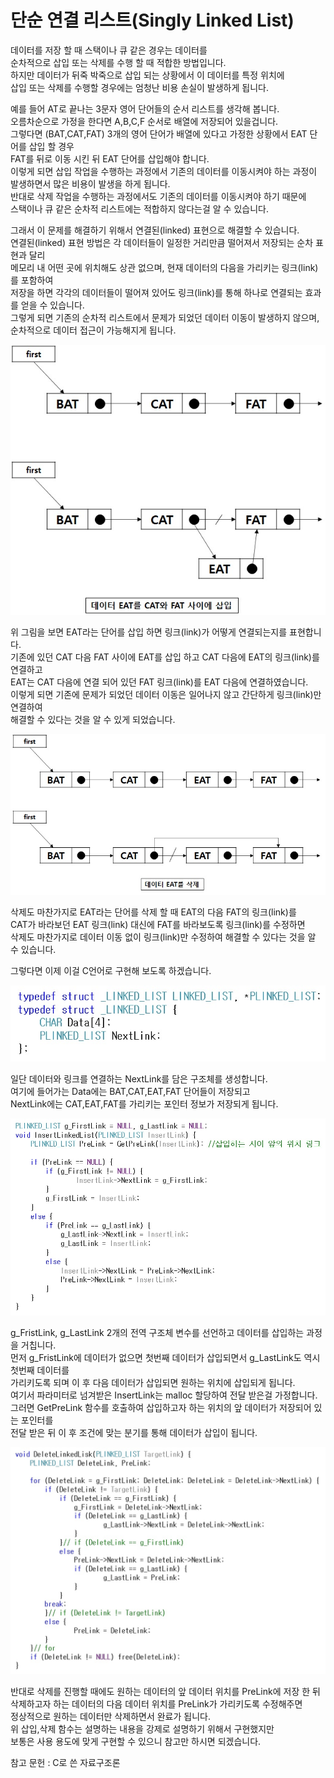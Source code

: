 # 단순 연결 리스트(Singly Linked List)

데이터를 저장 할 때 스택이나 큐 같은 경우는 데이터를   
순차적으로 삽입 또는 삭제를 수행 할 때 적합한 방법입니다.  
하지만 데이터가 뒤죽 박죽으로 삽입 되는 상황에서 이 데이터를 특정 위치에   
삽입 또는 삭제를 수행할 경우에는 엄청난 비용 손실이 발생하게 됩니다.  

예를 들어 AT로 끝나는 3문자 영어 단어들의 순서 리스트를 생각해 봅니다.  
오름차순으로 가정을 한다면 A,B,C,F 순서로 배열에 저장되어 있을겁니다.  
그렇다면 (BAT,CAT,FAT) 3개의 영어 단어가 배열에 있다고 가정한 상황에서 EAT 단어를 삽입 할 경우  
FAT를 뒤로 이동 시킨 뒤 EAT 단어를 삽입해야 합니다.  
이렇게 되면 삽입 작업을 수행하는 과정에서 기존의 데이터를 이동시켜야 하는 과정이   
발생하면서 많은 비용이 발생을 하게 됩니다.  
반대로 삭제 작업을 수행하는 과정에서도 기존의 데이터를 이동시켜야 하기 때문에  
스택이나 큐 같은 순차적 리스트에는 적합하지 않다는걸 알 수 있습니다.  

그래서 이 문제를 해결하기 위해서 연결된(linked) 표현으로 해결할 수 있습니다.  
연결된(linked) 표현 방법은 각 데이터들이 일정한 거리만큼 떨어져서 저장되는 순차 표현과 달리  
메모리 내 어떤 곳에 위치해도 상관 없으며, 현재 데이터의 다음을 가리키는 링크(link)를 포함하여  
저장을 하면 각각의 데이터들이 떨어져 있어도 링크(link)를 통해 하나로 연결되는 효과를 얻을 수 있습니다.  
그렇게 되면 기존의 순차적 리스트에서 문제가 되었던 데이터 이동이 발생하지 않으며,  
순차적으로 데이터 접근이 가능해지게 됩니다.

![이미지](./images/연결리스트_삽입.jpg)

위 그림을 보면 EAT라는 단어를 삽입 하면 링크(link)가 어떻게 연결되는지를 표현합니다.  
기존에 있던 CAT 다음 FAT 사이에 EAT를 삽입 하고 CAT 다음에 EAT의 링크(link)를 연결하고  
EAT는 CAT 다음에 연결 되어 있던 FAT 링크(link)를 EAT 다음에 연결하였습니다.  
이렇게 되면 기존에 문제가 되었던 데이터 이동은 일어나지 않고 간단하게 링크(link)만 연결하여  
해결할 수 있다는 것을 알 수 있게 되었습니다.  

![이미지](./images/연결리스트_삭제.jpg)

삭제도 마찬가지로 EAT라는 단어를 삭제 할 때 EAT의 다음 FAT의 링크(link)를  
CAT가 바라보던 EAT 링크(link) 대신에 FAT를 바라보도록 링크(link)를 수정하면  
삭제도 마찬가지로 데이터 이동 없이 링크(link)만 수정하여 해결할 수 있다는 것을 알 수 있습니다.  

그렇다면 이제 이걸 C언어로 구현해 보도록 하겠습니다.  

![이미지](./images/연결리스트_구조체.jpg)

일단 데이터와 링크를 연결하는 NextLink를 담은 구조체를 생성합니다.  
여기에 들어가는 Data에는 BAT,CAT,EAT,FAT 단어들이 저장되고  
NextLink에는 CAT,EAT,FAT를 가리키는 포인터 정보가 저장되게 됩니다.  

![이미지](./images/연결리스트_삽입함수.jpg)

g_FristLink, g_LastLink 2개의 전역 구조체 변수를 선언하고 데이터를 삽입하는 과정을 거칩니다.  
먼저 g_FristLink에 데이터가 없으면 첫번째 데이터가 삽입되면서 g_LastLink도 역시 첫번째 데이터를   
가리키도록 되며 이 후 다음 데이터가 삽입되면 원하는 위치에 삽입되게 됩니다.  
여기서 파라미터로 넘겨받은 InsertLink는 malloc 할당하여 전달 받은걸 가정합니다.  
그러면 GetPreLink 함수를 호출하여 삽입하고자 하는 위치의 앞 데이터가 저장되어 있는 포인터를  
전달 받은 뒤 이 후 조건에 맞는 분기를 통해 데이터가 삽입이 됩니다.  

![이미지](./images/연결리스트_삭제함수.jpg)

반대로 삭제를 진행할 때에도 원하는 데이터의 앞 데이터 위치를 PreLink에 저장 한 뒤  
삭제하고자 하는 데이터의 다음 데이터 위치를 PreLink가 가리키도록 수정해주면  
정상적으로 원하는 데이터만 삭제하면서 완료가 됩니다.  
위 삽입,삭제 함수는 설명하는 내용을 강제로 설명하기 위해서 구현했지만  
보통은 사용 용도에 맞게 구현할 수 있으니 참고만 하시면 되겠습니다.  

참고 문헌 : C로 쓴 자료구조론
